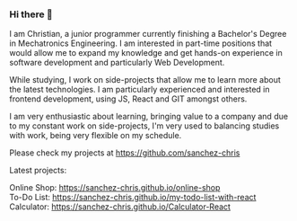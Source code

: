 ### Hi there 👋

I am Christian, a junior programmer currently finishing a Bachelor's Degree in Mechatronics Engineering. I am interested in part-time positions that would allow me to expand my knowledge and get hands-on experience in software development and particularly Web Development.

While studying, I work on side-projects that allow me to learn more about the latest technologies. I am particularly experienced and interested in frontend development, using JS, React and GIT amongst others.

I am very enthusiastic about learning, bringing value to a company and due to my constant work on side-projects, I'm very used to balancing studies with work, being very flexible on my schedule.

Please check my projects at https://github.com/sanchez-chris

Latest projects:

Online Shop: https://sanchez-chris.github.io/online-shop  
To-Do List: https://sanchez-chris.github.io/my-todo-list-with-react  
Calculator: https://sanchez-chris.github.io/Calculator-React
